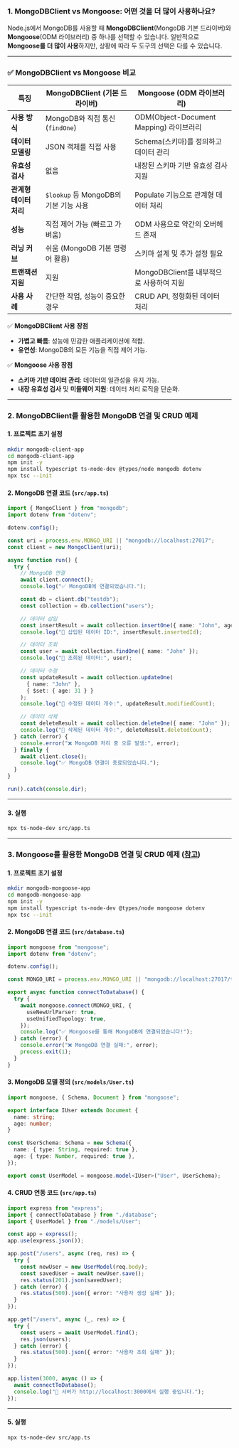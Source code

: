 ### **1. MongoDBClient vs Mongoose: 어떤 것을 더 많이 사용하나요?**
Node.js에서 MongoDB를 사용할 때 **MongoDBClient**(MongoDB 기본 드라이버)와 **Mongoose**(ODM 라이브러리) 중 하나를 선택할 수 있습니다. 일반적으로 **Mongoose를 더 많이 사용**하지만, 상황에 따라 두 도구의 선택은 다를 수 있습니다.

---

### ✅ **MongoDBClient vs Mongoose 비교**
| 특징                  | **MongoDBClient** (기본 드라이버)   | **Mongoose** (ODM 라이브러리)     |
|----------------------|----------------------------------|---------------------------------|
| **사용 방식**         | MongoDB와 직접 통신 (`findOne`)      | ODM(Object-Document Mapping) 라이브러리 |
| **데이터 모델링**      | JSON 객체를 직접 사용               | Schema(스키마)를 정의하고 데이터 관리 |
| **유효성 검사**        | 없음                               | 내장된 스키마 기반 유효성 검사 지원 |
| **관계형 데이터 처리**   | `$lookup` 등 MongoDB의 기본 기능 사용 | Populate 기능으로 관계형 데이터 처리 |
| **성능**              | 직접 제어 가능 (빠르고 가벼움)        | ODM 사용으로 약간의 오버헤드 존재 |
| **러닝 커브**          | 쉬움 (MongoDB 기본 명령어 활용)       | 스키마 설계 및 추가 설정 필요 |
| **트랜잭션 지원**       | 지원                               | MongoDBClient를 내부적으로 사용하여 지원 |
| **사용 사례**          | 간단한 작업, 성능이 중요한 경우       | CRUD API, 정형화된 데이터 처리 |

✅ **MongoDBClient 사용 장점**
- **가볍고 빠름**: 성능에 민감한 애플리케이션에 적합.
- **유연성**: MongoDB의 모든 기능을 직접 제어 가능.

✅ **Mongoose 사용 장점**
- **스키마 기반 데이터 관리**: 데이터의 일관성을 유지 가능.
- **내장 유효성 검사** 및 **미들웨어 지원**: 데이터 처리 로직을 단순화.

---

### **2. MongoDBClient를 활용한 MongoDB 연결 및 CRUD 예제**

#### **1. 프로젝트 초기 설정**
```bash
mkdir mongodb-client-app
cd mongodb-client-app
npm init -y
npm install typescript ts-node-dev @types/node mongodb dotenv
npx tsc --init
```

#### **2. MongoDB 연결 코드 (`src/app.ts`)**
```typescript
import { MongoClient } from "mongodb";
import dotenv from "dotenv";

dotenv.config();

const uri = process.env.MONGO_URI || "mongodb://localhost:27017";
const client = new MongoClient(uri);

async function run() {
  try {
    // MongoDB 연결
    await client.connect();
    console.log("✅ MongoDB에 연결되었습니다.");

    const db = client.db("testdb");
    const collection = db.collection("users");

    // 데이터 삽입
    const insertResult = await collection.insertOne({ name: "John", age: 30 });
    console.log("📌 삽입된 데이터 ID:", insertResult.insertedId);

    // 데이터 조회
    const user = await collection.findOne({ name: "John" });
    console.log("📌 조회된 데이터:", user);

    // 데이터 수정
    const updateResult = await collection.updateOne(
      { name: "John" },
      { $set: { age: 31 } }
    );
    console.log("📌 수정된 데이터 개수:", updateResult.modifiedCount);

    // 데이터 삭제
    const deleteResult = await collection.deleteOne({ name: "John" });
    console.log("📌 삭제된 데이터 개수:", deleteResult.deletedCount);
  } catch (error) {
    console.error("❌ MongoDB 처리 중 오류 발생:", error);
  } finally {
    await client.close();
    console.log("✅ MongoDB 연결이 종료되었습니다.");
  }
}

run().catch(console.dir);
```

---

#### **3. 실행**
```bash
npx ts-node-dev src/app.ts
```

---

### **3. Mongoose를 활용한 MongoDB 연결 및 CRUD 예제** ([참고](https://github.com/kyungtaek-jonas-lim/jonas-api-master/blob/main/ref/mongodb/mongodb_index.md))

#### **1. 프로젝트 초기 설정**
```bash
mkdir mongodb-mongoose-app
cd mongodb-mongoose-app
npm init -y
npm install typescript ts-node-dev @types/node mongoose dotenv
npx tsc --init
```

#### **2. MongoDB 연결 코드 (`src/database.ts`)**
```typescript
import mongoose from "mongoose";
import dotenv from "dotenv";

dotenv.config();

const MONGO_URI = process.env.MONGO_URI || "mongodb://localhost:27017/testdb";

export async function connectToDatabase() {
  try {
    await mongoose.connect(MONGO_URI, {
      useNewUrlParser: true,
      useUnifiedTopology: true,
    });
    console.log("✅ Mongoose를 통해 MongoDB에 연결되었습니다!");
  } catch (error) {
    console.error("❌ MongoDB 연결 실패:", error);
    process.exit(1);
  }
}
```

#### **3. MongoDB 모델 정의 (`src/models/User.ts`)**
```typescript
import mongoose, { Schema, Document } from "mongoose";

export interface IUser extends Document {
  name: string;
  age: number;
}

const UserSchema: Schema = new Schema({
  name: { type: String, required: true },
  age: { type: Number, required: true },
});

export const UserModel = mongoose.model<IUser>("User", UserSchema);
```

#### **4. CRUD 연동 코드 (`src/app.ts`)**
```typescript
import express from "express";
import { connectToDatabase } from "./database";
import { UserModel } from "./models/User";

const app = express();
app.use(express.json());

app.post("/users", async (req, res) => {
  try {
    const newUser = new UserModel(req.body);
    const savedUser = await newUser.save();
    res.status(201).json(savedUser);
  } catch (error) {
    res.status(500).json({ error: "사용자 생성 실패" });
  }
});

app.get("/users", async (_, res) => {
  try {
    const users = await UserModel.find();
    res.json(users);
  } catch (error) {
    res.status(500).json({ error: "사용자 조회 실패" });
  }
});

app.listen(3000, async () => {
  await connectToDatabase();
  console.log("🚀 서버가 http://localhost:3000에서 실행 중입니다.");
});
```

---

#### **5. 실행**
```bash
npx ts-node-dev src/app.ts
```